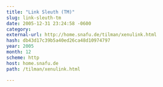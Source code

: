 ```yaml
---
title: "Link Sleuth (TM)"
slug: link-sleuth-tm
date: 2005-12-31 23:24:58 -0600
category: 
external-url: http://home.snafu.de/tilman/xenulink.html
hash: db43d17c39b5a40ed26ca48d10974797
year: 2005
month: 12
scheme: http
host: home.snafu.de
path: /tilman/xenulink.html

---
```



